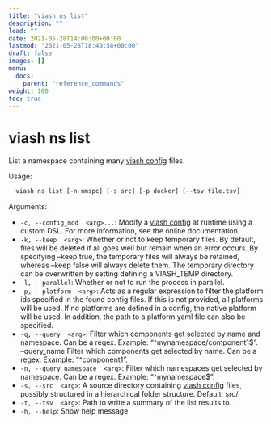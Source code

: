 ```yaml
---
title: "viash ns list"
description: ""
lead: ""
date: 2021-05-28T14:00:00+00:00
lastmod: "2021-05-28T18:40:58+00:00"
draft: false
images: []
menu:
  docs:
    parent: "reference_commands"
weight: 100
toc: true
---
```




# viash ns list

List a namespace containing many [viash config](/config) files.

Usage:

``` bash
  viash ns list [-n nmspc] [-s src] [-p docker] [--tsv file.tsv]
```

Arguments:

-   `-c, --config_mod  <arg>...`: Modify a [viash config](/config) at
    runtime using a custom DSL. For more information, see the online
    documentation.
-   `-k, --keep  <arg>`: Whether or not to keep temporary files. By
    default, files will be deleted if all goes well but remain when an
    error occurs. By specifying –keep true, the temporary files will
    always be retained, whereas –keep false will always delete them. The
    temporary directory can be overwritten by setting defining a
    VIASH\_TEMP directory.
-   `-l, --parallel`: Whether or not to run the process in parallel.
-   `-p, --platform  <arg>`: Acts as a regular expression to filter the
    platform ids specified in the found config files. If this is not
    provided, all platforms will be used. If no platforms are defined in
    a config, the native platform will be used. In addition, the path to
    a platform yaml file can also be specified.
-   `-q, --query  <arg>`: Filter which components get selected by name
    and namespace. Can be a regex. Example: “^mynamespace/component1$”.
    –query\_name <arg> Filter which components get selected by name. Can
    be a regex. Example: “^component1”.
-   `-n, --query_namespace  <arg>`: Filter which namespaces get selected
    by namespace. Can be a regex. Example: “^mynamespace$”.
-   `-s, --src  <arg>`: A source directory containing [viash
    config](/config) files, possibly structured in a hierarchical folder
    structure. Default: src/.
-   `-t, --tsv  <arg>`: Path to write a summary of the list results to.
-   `-h, --help`: Show help message
